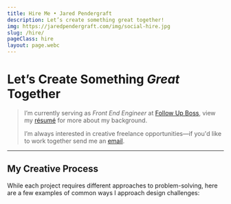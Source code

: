 ```yaml
---
title: Hire Me • Jared Pendergraft
description: Let’s create something great together!
img: https://jaredpendergraft.com/img/social-hire.jpg
slug: /hire/
pageClass: hire
layout: page.webc
---
```


# Let’s Create Something _Great_ Together

> I’m currently serving as _Front End Engineer_ at [Follow Up Boss](https://followupboss.com/), view my [résumé](/hire/me/) for more about my background.
>
> I’m always interested in creative freelance opportunities—if you'd like to work together send me an [email](mailto:hello@jaredpendergraft.com).

---

## My Creative Process

While each project requires different approaches to problem-solving, here are a few examples of common ways I approach design challenges:

<grid webc:nokeep>
  <processes :processes="this.processes" webc:nokeep></processes>
</grid>
